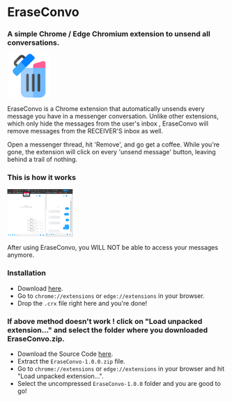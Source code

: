 # EraseConvo
### A simple Chrome / Edge Chromium extension to unsend all conversations.


 <img src="/icon.png" alt="EraseConvo"  width="100"/>

EraseConvo is a Chrome extension that automatically unsends every message you have in a messenger conversation. Unlike other extensions, which only hide the messages from the user's inbox , EraseConvo will remove messages from the RECEIVER'S inbox as well. 

Open a messenger thread, hit 'Remove', and go get a coffee. While you're gone, the extension will click on every 'unsend message' button, leaving behind a trail of nothing.
### This is how it works

  <img src="./Screenshots/1.png" alt="EraseConvo"  width="150"/>
  
After using EraseConvo, you WILL NOT be able to access your messages anymore.



### Installation

- Download [here](https://github.com/evilprince2009/EraseConvo/releases/tag/1.0.0).
- Go to ```chrome://extensions``` or ```edge://extensions``` in your browser.
- Drop the ```.crx``` file right here and you're done!

### If above method doesn't work !  click on "Load unpacked extension..." and select the folder where you downloaded EraseConvo.zip. 

- Download the Source Code [here](https://github.com/evilprince2009/EraseConvo/releases/tag/1.0.0).
- Extract the ```EraseConvo-1.0.0.zip``` file.
- Go to ```chrome://extensions``` or ```edge://extensions``` in your browser and hit "Load unpacked extension...".
- Select the uncompressed ```EraseConvo-1.0.0``` folder and you are good to go!